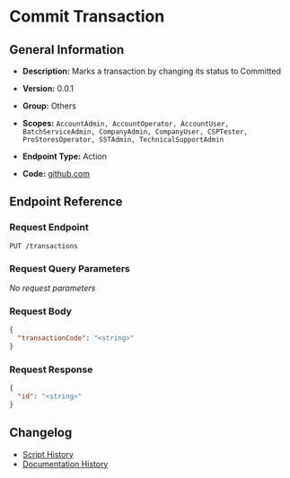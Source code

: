<!-- BEGIN GENERATED CONTENT -->
# Commit Transaction

## General Information

- **Description:** Marks a transaction by changing its status to Committed

- **Version:** 0.0.1
- **Group:** Others
- **Scopes:** `AccountAdmin, AccountOperator, AccountUser, BatchServiceAdmin, CompanyAdmin, CompanyUser, CSPTester, ProStoresOperator, SSTAdmin, TechnicalSupportAdmin`
- **Endpoint Type:** Action
- **Code:** [github.com](https://github.com/NangoHQ/integration-templates/tree/main/integrations/avalara/actions/commit-transaction.ts)


## Endpoint Reference

### Request Endpoint

`PUT /transactions`

### Request Query Parameters

_No request parameters_

### Request Body

```json
{
  "transactionCode": "<string>"
}
```

### Request Response

```json
{
  "id": "<string>"
}
```

## Changelog

- [Script History](https://github.com/NangoHQ/integration-templates/commits/main/integrations/avalara/actions/commit-transaction.ts)
- [Documentation History](https://github.com/NangoHQ/integration-templates/commits/main/integrations/avalara/actions/commit-transaction.md)

<!-- END  GENERATED CONTENT -->

